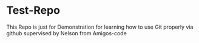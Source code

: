# Test-Repo

This Repo is just for Demonstration for learning how to use Git properly via github supervised by Nelson from Amigos-code 
